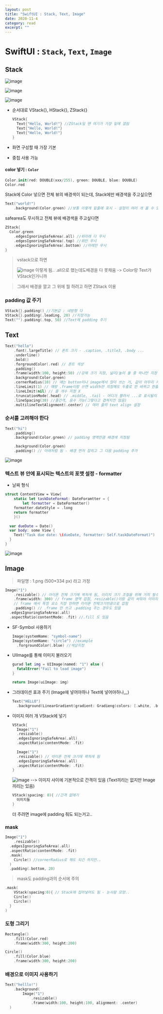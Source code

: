 ```yaml
---
layout: post
title: "SwiftUI : Stack, Text, Image" 
date: 2020-11-4
category: read 
excerpt: ""
---
```


# SwiftUI : **`Stack`, `Text`, `Image`**

## Stack

![image](https://user-images.githubusercontent.com/28949235/98191824-5a292e80-1f5d-11eb-9998-5031a0542891.png)

![image](https://user-images.githubusercontent.com/28949235/98191848-6ad9a480-1f5d-11eb-87ef-07bea6ab4bb7.png)

![image](https://user-images.githubusercontent.com/28949235/98191864-72994900-1f5d-11eb-81af-b0009363e0db.png)

* 순서대로 VStack{}, HStack{}, ZStack{}

  ```swift
  VStack{
    Text{"Hello, World!"} //ZStack일 땐 여기가 가장 밑에 깔림
    Text{"Hello, World!"}
    Text{"Hello, World!"}
  }
  ```

* 화면 구성할 때 가장 기본 

* 중첩 사용 가능

#### color 넣기 : `Color`

```swift
Color.init(red: DOUBLE(xxx/255), green: DOUBLE, blue: DOUBLE)
Color.red
```

Stack에 Color 넣으면 전체 뷰의 배경색이 되는데, Stack에만 배경색을 주고싶으면

```swift
Text("world!")
	.background(Color.green) //보통 이렇게 밑줄에 표시 - 설정이 여러 개 올 수 있음
```

safearea도 무시하고 전체 뷰에 배경색을 주고싶다면

```swift
ZStack{
  Color.green
  	.edgesIgnoringSafeArea(.all) //위아래 다 무시
  	.edgesIgnoringSafeArea(.top) //위만 무시
  	.edgesIgnoringSafeArea(.bottom) //아래만 무시
}
```

> vstack으로 하면
>
> ![image](https://user-images.githubusercontent.com/28949235/98192555-94df9680-1f5e-11eb-83ca-9c52f3b59163.png) 이렇게 됨.. .all으로 했는데도배경을 다 못채움 -> Color랑 Text가 VStack인거니까

> 그래서 배경을 깔고 그 위에 뭘 하려고 하면 ZStack 이용

### padding 값 주기

```swift
VStack{}.padding() //기본값 : 네방향 다
VStack{}.padding(.leading, 20) //지정가능 
Text("").padding(.top, 50) //Text에 padding 주기
```



## Text

```swift
Text("hello")
	.font(.largeTitle) // 폰트 크기 - .caption, .title3, .body ...
	.underline()
	.bold()
	.forgroundColor(.red) // 폰트 색상
	.padding()
	.frame(width:100, height:50) //강제 크기 지정, 넓이/높이 둘 중 하나만 지정 가능, 잘리는 부분은 ... 됨
	.background(Color.green)
	.cornerRadius(10) // 얘는 button이나 image에서 많이 쓰는 거, 값이 아무리 커도 radius/2가 최대 적용(원모양)
	.lineLimit(1) // 얘랑 .frame이랑 쓰면 width만 지정해도 두줄로 안 바뀌고 한줄 고정
	.lineLImit(nil) // 줄 개수 지정 X
	.truncationMode(.head) // .middle, .tail - 어디가 짤려서 ...로 표시될지 지정
	.lineSpacing(30) //줄간격, 음수 가능(그렇다고 겹쳐지진 않음)
	.multilineTextAlignment(.center) // 여러 줄의 text align 설정
```

### 순서를 고려해야 한다

```swift
Text("hi")
	.padding()
	.background(Color.green) // padding 영역만큼 배경색 지정됨

	.background(Color.green)
	.padding() // 아래처럼 됨 - 배경 먼저 잡히고 그 다음 padding 추가
```

![image](https://user-images.githubusercontent.com/28949235/98193371-5f3bad00-1f60-11eb-8b36-abac472f7557.png)

### 텍스트 뷰 안에 표시되는 텍스트의 포맷 설정 - formatter

* 날짜 형식

```swift
struct ContentView = View{
	static let taskDateFormat: DateForamtter = {
		let formatter = DateFormatter()
    formatter.dateStyle = .long
    return formatter
	}()
  
  var dueDate = Date()
  var body: some View {
    Text("Task due date: \(dueDate, formatter: Self.taskDateFormat)")
  }
}
```

![image](https://user-images.githubusercontent.com/28949235/98194309-6cf23200-1f62-11eb-8169-190755c3c0b7.png)

## Image

>  파일명 : 1.png (500*334 px) 라고 가정

```swift
Image("1")
	.resizable() // 아이폰 전체 크기에 꽉차게 됨, 이미지 크기 조절을 위해 거의 필수
	.frame(width: 300) // frame 영역 잡힘, resizable()이랑 같이 써줘야 이미지 크기 변경됨
	// frame 에서 특정 요소 지정 안하면 아이폰 전체크기만큼으로 잡힘
 	.padding() // .frame 안 쓰고 .padding 주는 경우도 있음
  .edgesIgnoringSafeArea(.all)
  .aspectRatio(contentMode: .fit) //.fill 도 있음
```

* SF-Symbol 사용하기

  ```swift
  Image(systemName: "symbol-name")
  Image(systemName: "circle") //example
  	.forgroundColor(.blue) //색상지정
  ```

* UIImage를 통해 이미지 불러오기

  ```swift
  gurad let img = UIImage(named: "1") else {
    fatalError("Fail to load image")
  }
  
  return Image(uiImage: img)
  ```

* 그라데이션 효과 주기 (Image에 넣어야하나 Text에 넣어야하나,,,)

  ```swift
  Text("HELLO")
  	.background(LinearGradient(gradient: Gradieng(colors: [.white, .black]), startPoint: .top, endPoint: .bottom))
  ```



* 이미지 여러 개 VStack에 넣기

  ```swift
  VStack{
  	Image("1")
  	.resizable()
    .edgesIgnoringSafeArea(.all)
    .aspectRatio(contentMode: .fit)
    
    Image("1")
  	.resizable() // 아이폰 전체 크기에 꽉차게 됨
    .edgesIgnoringSafeArea(.all)
    .aspectRatio(contentMode: .fit)
  }
  ```

   ![image](https://user-images.githubusercontent.com/28949235/98194802-8f387f80-1f63-11eb-9aeb-7feae4c59574.png) --> 이미지 사이에 기본적으로 간격이 있음 (Text끼리는 없지만 Image끼리는 있음)

  ```swift
  VStack(spacing: 0){ //간격 없애기
    이미지들
  }
  ```

  더 주려면 image에 padding 줘도 되는거고..

### mask

```swift
Image("1")
	.resizable()
  .edgesIgnoringSafeArea(.all)
  .aspectRatio(contentMode: .fit)
  .mask(
  	Circle() //cornerRadius로 해도 되긴 하지만..
  )
  .padding(.bottom, 20)
```

> mask도 padding과의 순서에 주의

```swift
.mask(
 	VStack(spacing:0){ // Stack에 집어넣어도 됨 - 눈사람 모양..
    Circle()
    Circle()
  } 
)
```

### 도형 그리기

```swift
Rectangle()
	.fill(Color.red)
	.frame(width:300, height:200)

Circle()
	.fill(Color.blue)
	.frame(width:300, height:200)
```

### 배경으로 이미지 사용하기

```swift
Text("helllo!")
	.background(
    	Image("1")
    		.resizable()
    		.frame(width:100, height:100, alignment: .center)
  )
```







